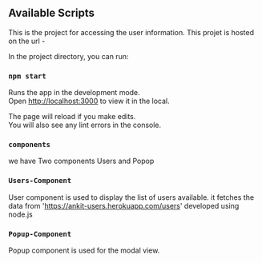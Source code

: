 ## Available Scripts

This is the project for accessing the user information.
This projet is hosted on the url - 

In the project directory, you can run:

### `npm start`

Runs the app in the development mode.<br />
Open [http://localhost:3000](http://localhost:3000) to view it in the local.

The page will reload if you make edits.<br />
You will also see any lint errors in the console.

### `components`

we have Two components Users and Popop

### `Users-Component`
User component is used to display the list of users available.
it fetches the data from 'https://ankit-users.herokuapp.com/users' developed using node.js

### `Popup-Component`
Popup component is used for the modal view.
